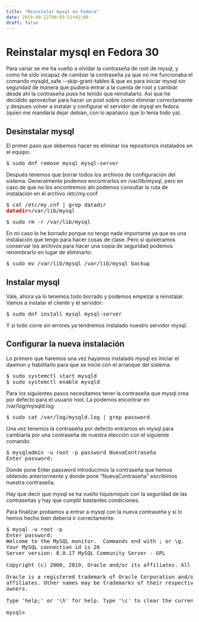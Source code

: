 ```yaml
---
title: "Reinstalar mysql en Fedora"
date: 2019-09-22T00:03:51+02:00
draft: false
---
```

<h1>Reinstalar mysql en Fedora 30</h1>

Para variar se me ha vuelto a olvidar la contraseña de root de mysql, y como he sido incapaz de cambiar la contraseña ya que no me funcionaba el comando mysqld_safe --skip-grant-tables & que es para iniciar mysql sin seguridad de manera que pudiera entrar a la cuenta de root y cambiar desde ahí la contraseña pues he tenido que reinstalarlo. Así que he decidido aprovechar para hacer un post sobre como eliminar correctamente y despues volver a instalar y configurar el servidor de mysql en fedora (quien me mandaría dejar debian, con lo apañaico que lo tenía todo ya).

<h2>Desinstalar mysql</h2>

El primer paso que debemos hacer es eliminar los repositorios instalados en el equipo:

<pre>$ sudo dnf remove mysql mysql-server
</pre>

Después tenemos que borrar todos los archivos de configuración del sistema. Generalmente podemos encontrarlos en /var/lib/mysql, pero en caso de que no los encontremos ahí podemos consultar la ruta de instalación en el archivo /etc/my.conf

<pre>$ cat /etc/my.cnf | grep datadir
<font color="#CC0000"><b>datadir</b></font>=/var/lib/mysql
</pre>

<pre>$ sudo rm -r /var/lib/mysql
</pre>

En mi caso lo he borrado porque no tengo nada importante ya que es una instalación que tengo para hacer cosas de clase. Pero si quisieramos conservar los archivos para hacer una copia de seguridad podemos renombrarlo en lugar de eliminarlo: 

<pre>$ sudo mv /var/lib/mysql /var/lib/mysql_backup
</pre>

<h2>Instalar mysql</h2>

Vale, ahora ya lo tenemos todo borrado y podemos empezar a reinstalar. Vamos a instalar el cliente y el servidor:

<pre>$ sudo dnf install mysql mysql-server
</pre>

Y si todo corre sin errores ya tendremos instalado nuestro servidor mysql. 

<h2>Configurar la nueva instalación</h2>

Lo primero que haremos una vez hayamos instalado mysql es iniciar el daemon y habilitarlo para que se inicie con el arranque del sistema.

<pre>$ sudo systemctl start mysqld
$ sudo systemctl enable mysqld
</pre>

Para los siguientes pasos necesitamos tener la contraseña que mysql crea por defecto para el usuario root. La podemos encontrar en /var/log/mysqld.log

<pre>$ sudo cat /var/log/mysqld.log | grep password
</pre>

Una vez tenemos la contraseña por defecto entramos en mysql para cambiarla por una contraseña de nuestra elección con el siguiente comando:

<pre>$ mysqladmin -u root -p password NuevaContraseña
Enter password: </pre>

Donde pone Enter password introducimos la contraseña que hemos obtenido anteriormente y donde pone "NuevaContraseña" escribimos nuestra contraseña. 

Hay que decir que mysql se ha vuelto tiquismiquis con la seguridad de las contraseñas y hay que cumplir bastantes condiciones.

Para finalizar probamos a entrar a mysql con la nueva contraseña y si lo hemos hecho bien debería ir correctamente.

<pre>$ mysql -u root -p
Enter password: 
Welcome to the MySQL monitor.  Commands end with ; or \g.
Your MySQL connection id is 26
Server version: 8.0.17 MySQL Community Server - GPL

Copyright (c) 2000, 2019, Oracle and/or its affiliates. All rights reserved.

Oracle is a registered trademark of Oracle Corporation and/or its
affiliates. Other names may be trademarks of their respective
owners.

Type &apos;help;&apos; or &apos;\h&apos; for help. Type &apos;\c&apos; to clear the current input statement.

mysql&gt; 
</pre>





